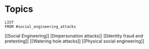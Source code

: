 

# Topics

```dataview
LIST
FROM #social_engineering_attacks
```

[[Social Engineering]]
[[Impersonation attacks]]
[[Identity fraud and pretexting]]
[[Watering hole attacks]]
[[Physical social engineering]]
